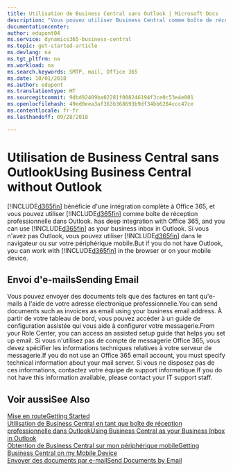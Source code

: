 ```yaml
---
title: Utilisation de Business Central sans Outlook | Microsoft Docs
description: "Vous pouvez utiliser Business Central comme boîte de réception professionnelle dans Outlook, car il est intégré à Office 365. Cependant, vous pouvez également l'utiliser sans Outlook dans un navigateur ou sur votre périphérique mobile."
documentationcenter: 
author: edupont04
ms.service: dynamics365-business-central
ms.topic: get-started-article
ms.devlang: na
ms.tgt_pltfrm: na
ms.workload: na
ms.search.keywords: SMTP, mail, Office 365
ms.date: 10/01/2018
ms.author: edupont
ms.translationtype: HT
ms.sourcegitcommit: 9dbd92409ba02281f008246194f3ce0c53e4e001
ms.openlocfilehash: 49ed0eea3af363b368693b9df34bb6284ccc47ce
ms.contentlocale: fr-fr
ms.lasthandoff: 09/28/2018

---
```

# <a name="using-business-central-without-outlook"></a><span data-ttu-id="38765-103">Utilisation de Business Central sans Outlook</span><span class="sxs-lookup"><span data-stu-id="38765-103">Using Business Central without Outlook</span></span>
[!INCLUDE[d365fin](includes/d365fin_md.md)] <span data-ttu-id="38765-104">bénéficie d'une intégration complète à Office 365, et vous pouvez utiliser [!INCLUDE[d365fin](includes/d365fin_md.md)] comme boîte de réception professionnelle dans Outlook.</span><span class="sxs-lookup"><span data-stu-id="38765-104"> has deep integration with Office 365, and you can use [!INCLUDE[d365fin](includes/d365fin_md.md)] as your business inbox in Outlook.</span></span> <span data-ttu-id="38765-105">Si vous n'avez pas Outlook, vous pouvez utiliser [!INCLUDE[d365fin](includes/d365fin_md.md)] dans le navigateur ou sur votre périphérique mobile.</span><span class="sxs-lookup"><span data-stu-id="38765-105">But if you do not have Outlook, you can work with [!INCLUDE[d365fin](includes/d365fin_md.md)] in the browser or on your mobile device.</span></span>  

## <a name="sending-email"></a><span data-ttu-id="38765-106">Envoi d'e-mails</span><span class="sxs-lookup"><span data-stu-id="38765-106">Sending Email</span></span>
<span data-ttu-id="38765-107">Vous pouvez envoyer des documents tels que des factures en tant qu'e-mails à l'aide de votre adresse électronique professionnelle.</span><span class="sxs-lookup"><span data-stu-id="38765-107">You can send documents such as invoices as email using your business email address.</span></span> <span data-ttu-id="38765-108">À partir de votre tableau de bord, vous pouvez accéder à un guide de configuration assistée qui vous aide à configurer votre messagerie.</span><span class="sxs-lookup"><span data-stu-id="38765-108">From your Role Center, you can access an assisted setup guide that helps you set up email.</span></span> <span data-ttu-id="38765-109">Si vous n'utilisez pas de compte de messagerie Office 365, vous devez spécifier les informations techniques relatives à votre serveur de messagerie.</span><span class="sxs-lookup"><span data-stu-id="38765-109">If you do not use an Office 365 email account, you must specify technical information about your mail server.</span></span> <span data-ttu-id="38765-110">Si vous ne disposez pas de ces informations, contactez votre équipe de support informatique.</span><span class="sxs-lookup"><span data-stu-id="38765-110">If you do not have this information available, please contact your IT support staff.</span></span>  


## <a name="see-also"></a><span data-ttu-id="38765-111">Voir aussi</span><span class="sxs-lookup"><span data-stu-id="38765-111">See Also</span></span>
[<span data-ttu-id="38765-112">Mise en route</span><span class="sxs-lookup"><span data-stu-id="38765-112">Getting Started</span></span>](product-get-started.md)  
[<span data-ttu-id="38765-113">Utilisation de Business Central en tant que boîte de réception professionnelle dans Outlook</span><span class="sxs-lookup"><span data-stu-id="38765-113">Using Business Central as your Business Inbox in Outlook</span></span>](admin-outlook.md)  
[<span data-ttu-id="38765-114">Obtention de Business Central sur mon périphérique mobile</span><span class="sxs-lookup"><span data-stu-id="38765-114">Getting Business Central on my Mobile Device</span></span>](install-mobile-app.md)  
[<span data-ttu-id="38765-115">Envoyer des documents par e-mail</span><span class="sxs-lookup"><span data-stu-id="38765-115">Send Documents by Email</span></span>](ui-how-send-documents-email.md)

